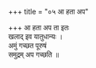 +++
title = "०५ आ हता अप"

+++
आ हता अप ता इतः  
खलाद् इव यातुधान्यः ।  
अमुं गच्छत पूरुषं  
समुद्रम् अप गच्छति ॥